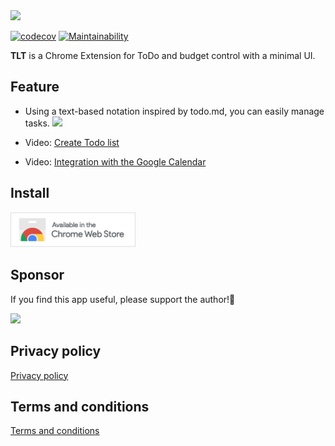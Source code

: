 <img width="700" src="https://raw.githubusercontent.com/ujiro99/tlt/main/docs/img/logo.png" />

[![codecov](https://codecov.io/gh/ujiro99/tlt/branch/main/graph/badge.svg?token=fzeIIssgyo)](https://codecov.io/gh/ujiro99/tlt)
[![Maintainability](https://api.codeclimate.com/v1/badges/977b93b655ce7724625a/maintainability)](https://codeclimate.com/github/ujiro99/tlt/maintainability)

**TLT** is a Chrome Extension for ToDo and budget control with a minimal UI.

## Feature

- Using a text-based notation inspired by todo.md, you can easily manage tasks.
  <img width="500" src="https://raw.githubusercontent.com/ujiro99/tlt/main/docs/img/todo-format.png" />

- Video: [Create Todo list](https://www.youtube.com/watch?v=NyErYZp16kc)

- Video: [Integration with the Google Calendar](https://www.youtube.com/watch?v=5EALIDn_COM)


## Install
<a href="https://chrome.google.com/webstore/detail/tlt-todo-list-time-tracki/imgncinkhihejaijlfkojnhnamhodkha" title="open chrome webstore">
<img src="https://github.com/ujiro99/optimize-ab-selector/blob/master/docs/assets/chrome-webstore-small.png?raw=true" alt="chrome webstore" width="200">
</a>

## Sponsor
If you find this app useful, please support the author!🌟

<a href="https://www.buymeacoffee.com/yujiro.takeda"><img src="https://img.buymeacoffee.com/button-api/?text=Buy me a coffee&emoji=&slug=yujiro.takeda&button_colour=FFDD00&font_colour=000000&font_family=Cookie&outline_colour=000000&coffee_colour=ffffff"></a>

## Privacy policy
[Privacy policy](https://todolist-timetracking.com/privacy-policy)

## Terms and conditions
[Terms and conditions](https://todolist-timetracking.com/terms-and-conditions)
